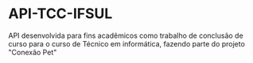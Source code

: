 # API-TCC-IFSUL
API desenvolvida para fins acadêmicos como trabalho de conclusão de curso para o curso de Técnico em informática, fazendo parte do projeto "Conexão Pet"
